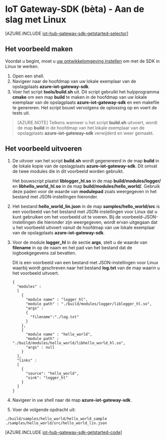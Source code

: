 <properties
    pageTitle="Aan de slag met de SDK-Gateway in IoT-Hub | Microsoft Azure"
    description="In dit overzicht van de Azure IoT Hub Gateway SDK wordt Linux gebruikt om de belangrijkste concepten te illustreren die u moet kennen wanneer u de Azure IoT Hub Gateway SDK gebruikt."
    services="iot-hub"
    documentationCenter=""
    authors="chipalost"
    manager="timlt"
    editor=""/>

<tags
     ms.service="iot-hub"
     ms.devlang="cpp"
     ms.topic="get-started-article"
     ms.tgt_pltfrm="na"
     ms.workload="na"
     ms.date="08/25/2016"
     ms.author="andbuc"/>



# IoT Gateway-SDK (bèta) - Aan de slag met Linux

[AZURE.INCLUDE [iot-hub-gateway-sdk-getstarted-selector](../../includes/iot-hub-gateway-sdk-getstarted-selector.md)]

## Het voorbeeld maken

Voordat u begint, moet u [uw ontwikkelomgeving instellen][lnk-setupdevbox] om met de SDK in Linux te werken.

1. Open een shell.
2. Navigeer naar de hoofdmap van uw lokale exemplaar van de opslagplaats **azure-iot-gateway-sdk**.
3. Voer het script **tools/build.sh** uit. Dit script gebruikt het hulpprogramma **cmake** om een map **build** te maken in de hoofdmap van uw lokale exemplaar van de opslagplaats **azure-iot-gateway-sdk** en een makefile te genereren. Het script bouwt vervolgens de oplossing op en voert de tests uit.

> [AZURE.NOTE]  Telkens wanneer u het script **build.sh** uitvoert, wordt de map **build** in de hoofdmap van het lokale exemplaar van de opslagplaats **azure-iot-gateway-sdk** verwijderd en weer gemaakt.

## Het voorbeeld uitvoeren

1. De uitvoer van het script **build.sh** wordt gegenereerd in de map **build** in de lokale kopie van de opslagplaats **azure-iot-gateway-sdk**. Dit omvat de twee modules die in dit voorbeeld worden gebruikt.

    Het bouwscript plaatst **liblogger_hl.so** in de map **build/modules/logger/** en **libhello_world_hl.so** in de map **build/modules/hello_world/**. Gebruik deze paden voor de waarde van **modulepad** zoals weergegeven in het bestand met JSON-instellingen hieronder.

2. Het bestand **hello_world_lin.json** in de map **samples/hello_world/src** is een voorbeeld van het bestand met JSON-instellingen voor Linux dat u kunt gebruiken om het voorbeeld uit te voeren. Bij de voorbeeld-JSON-instellingen die hieronder zijn weergegeven, wordt ervan uitgegaan dat u het voorbeeld uitvoert vanuit de hoofdmap van uw lokale exemplaar van de opslagplaats **azure-iot-gateway-sdk**.

3. Voor de module **logger_hl** in de sectie **args**, stelt u de waarde van **filename** in op de naam en het pad van het bestand dat de logboekgegevens zal bevatten.

    Dit is een voorbeeld van een bestand met JSON-instellingen voor Linux waarbij wordt geschreven naar het bestand **log.txt** van de map waarin u het voorbeeld uitvoert.

    ```
    {
      "modules" :
      [ 
        {
          "module name" : "logger_hl",
          "module path" : "./build/modules/logger/liblogger_hl.so",
          "args" : 
          {
            "filename":"./log.txt"
          }
        },
        {
          "module name" : "hello_world",
          "module path" : "./build/modules/hello_world/libhello_world_hl.so",
          "args" : null
        }
      ],
      "links" :
      [
        {
          "source": "hello_world",
          "sink": "logger_hl"
        }
      ]
    }
    ```

3. Navigeer in uw shell naar de map **azure-iot-gateway-sdk**.
4. Voer de volgende opdracht uit:
  
  ```
  ./build/samples/hello_world/hello_world_sample ./samples/hello_world/src/hello_world_lin.json
  ``` 

[AZURE.INCLUDE [iot-hub-gateway-sdk-getstarted-code](../../includes/iot-hub-gateway-sdk-getstarted-code.md)]

<!-- Links -->
[lnk-setupdevbox]: https://github.com/Azure/azure-iot-gateway-sdk/blob/master/doc/devbox_setup.md



<!--HONumber=Oct16_HO1-->


